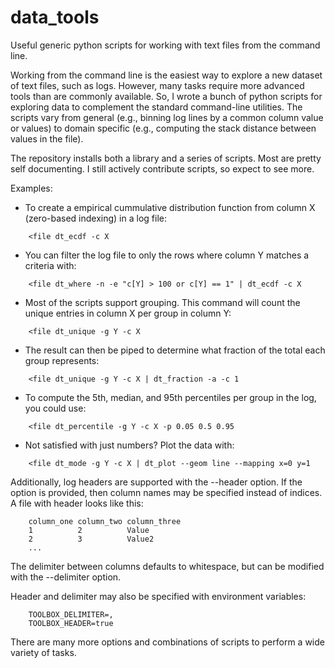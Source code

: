 data_tools
=============
Useful generic python scripts for working with text files from the command line.

Working from the command line is the easiest way to explore a new dataset of text files, such as logs. However, many tasks require 
more advanced tools than are commonly available. So, I wrote a bunch of python scripts for exploring data to complement the standard command-line utilities. 
The scripts vary from general (e.g., binning log lines by a common column value or values) to domain specific (e.g., 
computing the stack distance between values in the file).

The repository installs both a library and a series of scripts. Most are pretty self documenting. I still actively contribute scripts, so expect to see more.

Examples:
* To create a empirical cummulative distribution function from column X (zero-based indexing) in a log file:
```
	<file dt_ecdf -c X
```
* You can filter the log file to only the rows where column Y matches a criteria with:
```
	<file dt_where -n -e "c[Y] > 100 or c[Y] == 1" | dt_ecdf -c X
```
* Most of the scripts support grouping. This command will count the unique entries in column X per group in column Y:
```
	<file dt_unique -g Y -c X
```
* The result can then be piped to determine what fraction of the total each group represents:
```
	<file dt_unique -g Y -c X | dt_fraction -a -c 1
```
* To compute the 5th, median, and 95th percentiles per group in the log, you could use:
```
	<file dt_percentile -g Y -c X -p 0.05 0.5 0.95
```
* Not satisfied with just numbers? Plot the data with:
```
	<file dt_mode -g Y -c X | dt_plot --geom line --mapping x=0 y=1
```

Additionally, log headers are supported with the --header option. If the option is provided, then column names may be specified instead of indices.
A file with header looks like this:
```
	column_one column_two column_three
	1          2          Value
	2          3          Value2
	...
```
The delimiter between columns defaults to whitespace, but can be modified with the --delimiter option. 

Header and delimiter may also be specified with environment variables:
```
	TOOLBOX_DELIMITER=,
	TOOLBOX_HEADER=true
```

There are many more options and combinations of scripts to perform a wide variety of tasks.

